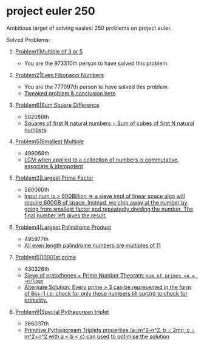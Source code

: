 # project euler 250

Ambitious target of solving easiest 250 problems on project euler. 

Solved Problems:

1. [Problem1|Multiple of 3 or 5](src/problem-001/problem-001.py) 
   - You are the 973310th person to have solved this problem.

2. [Problem2|Even Fibonacci Numbers](src/problem-002/problem-002.py) 
   - You are the 777097th person to have solved this problem.
   - [Tweaked problem & conclusion here](src/problem-002/problem-002.md)

3. [Problem6|Sum Square Difference](src/problem-006/problem-006.py)
   - 502086th 
   - [Squares of first N natural numbers = Sum of cubes of first N natural numbers](src/problem-006/problem-006.md)
  
4. [Problem5|Smallest Multiple](src/problem-005/problem-005.py)
   - 499069th 
   - [LCM when applied to a collection of numbers is commutative, associate & idempotent](src/problem-005/problem-005.md)

5. [Problem3|Largest Prime Factor](src/problem-003/problem-003.py)
   - 560060th 
   - [Input num is > 600Billion => a sieve impl of linear space algo will require 600GB of space. Instead, we chip away at the number by going from smallest factor and repeatedly dividing the number. The final number left gives the result.](src/problem-003/problem-003.md)
6. [Problem4|Largest Palindrome Product](src/problem-006/problem-006.py)
   - 495977th 
   - [All even length palindrome numbers are multiples of 11](src/problem-004/problem-004.md)
7. [Problem5|10001st prime](src/problem-007/problem-007.py)
   - 430326th
   - [Sieve of eratothenes + Prime Number Theoram: `num of primes <n = ~n/logn`](src/problem-007/problem-007.md)
   - [Alternate Solution: Every prime > 3 can be represented in the form of 6k+-1 i.e. check for only these numbers till sqrt(n) to check for primality.](src/problem-007/problem-007.py)
8. [Problem9|Special Pythagorean triplet](src/problem-009/problem-009.py)
   - 366037th
   - [Primitive Pythagoream Triplets properties (a=m^2-n^2, b = 2mn, c = m^2+n^2 with a < b < c) can used to optimise the solution](src/problem-009/problem-009.md)